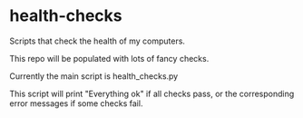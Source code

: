 # health-checks
Scripts that check the health of my computers.

This repo will be populated with lots of fancy checks.

Currently the main script is health_checks.py

This script will print "Everything ok" if all checks pass,
or the corresponding error messages if some checks fail.
